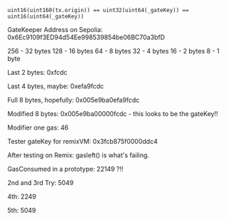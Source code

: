 ```solidity
uint16(uint160(tx.origin)) == uint32(uint64(_gateKey)) == uint16(uint64(_gateKey))

```

GateKeeper Address on Sepolia: 0x6Ec9109f3ED94d54Ee998539854be06BC70a3bfD

256 - 32 bytes
128 - 16 bytes
64 - 8 bytes
32 - 4 bytes
16 - 2 bytes
8 - 1 byte

Last 2 bytes: 0xfcdc

Last 4 bytes, maybe: 0xefa9fcdc

Full 8 bytes, hopefully: 0x005e9ba0efa9fcdc

Modified 8 bytes: 0x005e9ba00000fcdc - this looks to be the gateKey!!

Modifier one gas: 46

Tester gateKey for remixVM: 0x3fcb875f0000ddc4

After testing on Remix: gasleft() is what's failing.

GasConsumed in a prototype: 22149 ?!!

2nd and 3rd Try: 5049

4th: 2249

5th: 5049
